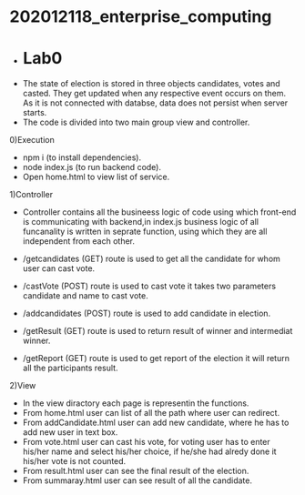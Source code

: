 # 202012118_enterprise_computing

* # Lab0 

- The state of election is stored in three objects candidates, votes and casted. They get updated when any respective event occurs on them. As it is not connected with databse, data does not persist when server starts.
- The code is divided into two main group view and controller.

0)Execution
- npm i (to install dependencies).
- node index.js (to run backend code).
- Open home.html to view list of service.

1)Controller
- Controller contains all the busineess logic of code using which front-end is communicating with backend,in index.js business logic of all funcanality is written in seprate function, using which they are all independent from each other.

- /getcandidates (GET) route is used to get all the candidate for whom user can cast vote.
- /castVote (POST) route is used to cast vote it takes two parameters candidate and name to cast vote.
- /addcandidates (POST) route is used to add candidate in election.
- /getResult (GET) route is used to return result of winner and intermediat winner.
- /getReport (GET) route is used to get report of the election it will return all the participants result.

2)View
- In the view diractory each page is representin the functions.
- From home.html user can list of all the path where user can redirect.
- From addCandidate.html user can add new candidate, where he has to add new user in text box.
- From vote.html user can cast his vote, for voting user has to enter his/her name and select his/her choice, if he/she had alredy done it his/her vote is not counted. 
- From result.html user can see the final result of the election.
- From summaray.html user can see result of all the candidate.  
